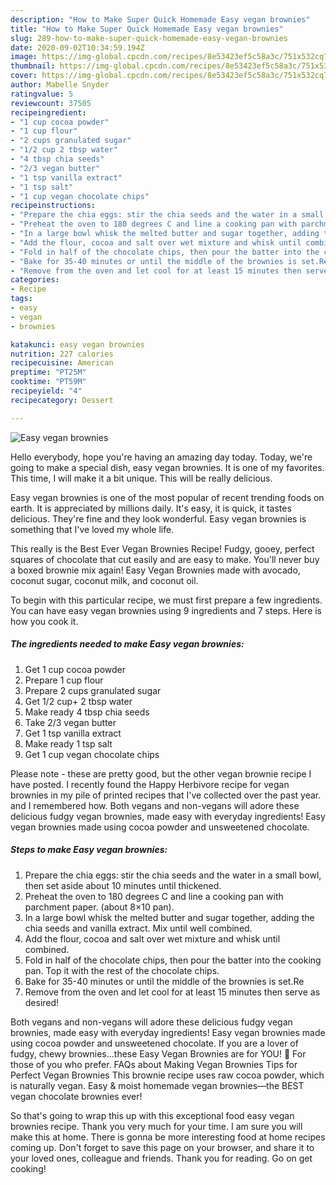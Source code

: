```yaml
---
description: "How to Make Super Quick Homemade Easy vegan brownies"
title: "How to Make Super Quick Homemade Easy vegan brownies"
slug: 289-how-to-make-super-quick-homemade-easy-vegan-brownies
date: 2020-09-02T10:34:59.194Z
image: https://img-global.cpcdn.com/recipes/8e53423ef5c58a3c/751x532cq70/easy-vegan-brownies-recipe-main-photo.jpg
thumbnail: https://img-global.cpcdn.com/recipes/8e53423ef5c58a3c/751x532cq70/easy-vegan-brownies-recipe-main-photo.jpg
cover: https://img-global.cpcdn.com/recipes/8e53423ef5c58a3c/751x532cq70/easy-vegan-brownies-recipe-main-photo.jpg
author: Mabelle Snyder
ratingvalue: 5
reviewcount: 37505
recipeingredient:
- "1 cup cocoa powder"
- "1 cup flour"
- "2 cups granulated sugar"
- "1/2 cup 2 tbsp water"
- "4 tbsp chia seeds"
- "2/3 vegan butter"
- "1 tsp vanilla extract"
- "1 tsp salt"
- "1 cup vegan chocolate chips"
recipeinstructions:
- "Prepare the chia eggs: stir the chia seeds and the water in a small bowl, then set aside about 10 minutes until thickened."
- "Preheat the oven to 180 degrees C and line a cooking pan with parchment paper. (about 8×10 pan)."
- "In a large bowl whisk the melted butter and sugar together, adding the chia seeds and vanilla extract. Mix until well combined."
- "Add the flour, cocoa and salt over wet mixture and whisk until combined."
- "Fold in half of the chocolate chips, then pour the batter into the cooking pan. Top it with the rest of the chocolate chips."
- "Bake for 35-40 minutes or until the middle of the brownies is set.Re"
- "Remove from the oven and let cool for at least 15 minutes then serve as desired!"
categories:
- Recipe
tags:
- easy
- vegan
- brownies

katakunci: easy vegan brownies 
nutrition: 227 calories
recipecuisine: American
preptime: "PT25M"
cooktime: "PT59M"
recipeyield: "4"
recipecategory: Dessert

---
```



![Easy vegan brownies](https://img-global.cpcdn.com/recipes/8e53423ef5c58a3c/751x532cq70/easy-vegan-brownies-recipe-main-photo.jpg)

Hello everybody, hope you're having an amazing day today. Today, we're going to make a special dish, easy vegan brownies. It is one of my favorites. This time, I will make it a bit unique. This will be really delicious.

Easy vegan brownies is one of the most popular of recent trending foods on earth. It is appreciated by millions daily. It's easy, it is quick, it tastes delicious. They're fine and they look wonderful. Easy vegan brownies is something that I've loved my whole life.

This really is the Best Ever Vegan Brownies Recipe! Fudgy, gooey, perfect squares of chocolate that cut easily and are easy to make. You&#39;ll never buy a boxed brownie mix again! Easy Vegan Brownies made with avocado, coconut sugar, coconut milk, and coconut oil.


To begin with this particular recipe, we must first prepare a few ingredients. You can have easy vegan brownies using 9 ingredients and 7 steps. Here is how you cook it.

<!--inarticleads1-->

##### The ingredients needed to make Easy vegan brownies:

1. Get 1 cup cocoa powder
1. Prepare 1 cup flour
1. Prepare 2 cups granulated sugar
1. Get 1/2 cup+ 2 tbsp water
1. Make ready 4 tbsp chia seeds
1. Take 2/3 vegan butter
1. Get 1 tsp vanilla extract
1. Make ready 1 tsp salt
1. Get 1 cup vegan chocolate chips


Please note - these are pretty good, but the other vegan brownie recipe I have posted. I recently found the Happy Herbivore recipe for vegan brownies in my pile of printed recipes that I&#39;ve collected over the past year. and I remembered how. Both vegans and non-vegans will adore these delicious fudgy vegan brownies, made easy with everyday ingredients! Easy vegan brownies made using cocoa powder and unsweetened chocolate. 

<!--inarticleads2-->

##### Steps to make Easy vegan brownies:

1. Prepare the chia eggs: stir the chia seeds and the water in a small bowl, then set aside about 10 minutes until thickened.
1. Preheat the oven to 180 degrees C and line a cooking pan with parchment paper. (about 8×10 pan).
1. In a large bowl whisk the melted butter and sugar together, adding the chia seeds and vanilla extract. Mix until well combined.
1. Add the flour, cocoa and salt over wet mixture and whisk until combined.
1. Fold in half of the chocolate chips, then pour the batter into the cooking pan. Top it with the rest of the chocolate chips.
1. Bake for 35-40 minutes or until the middle of the brownies is set.Re
1. Remove from the oven and let cool for at least 15 minutes then serve as desired!


Both vegans and non-vegans will adore these delicious fudgy vegan brownies, made easy with everyday ingredients! Easy vegan brownies made using cocoa powder and unsweetened chocolate. If you are a lover of fudgy, chewy brownies…these Easy Vegan Brownies are for YOU! 🙂 For those of you who prefer. FAQs about Making Vegan Brownies Tips for Perfect Vegan Brownies This brownie recipe uses raw cocoa powder, which is naturally vegan. Easy &amp; moist homemade vegan brownies—the BEST vegan chocolate brownies ever! 

So that's going to wrap this up with this exceptional food easy vegan brownies recipe. Thank you very much for your time. I am sure you will make this at home. There is gonna be more interesting food at home recipes coming up. Don't forget to save this page on your browser, and share it to your loved ones, colleague and friends. Thank you for reading. Go on get cooking!
